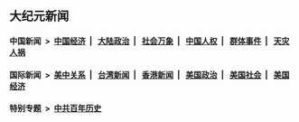 ## 大纪元新闻

#### 中国新闻 &nbsp;>&nbsp; [中国经济](indexes/ncid283/README.md?05291245) &nbsp;| &nbsp; [大陆政治](indexes/ncid277/README.md?05291245) &nbsp;| &nbsp; [社会万象](indexes/ncid282/README.md?05291245) &nbsp;| &nbsp; [中国人权](indexes/ncid278/README.md?05291245) &nbsp;| &nbsp; [群体事件](indexes/ncid279/README.md?05291245) &nbsp;| &nbsp; [天灾人祸](indexes/ncid280/README.md?05291245)

#### 国际新闻 &nbsp;>&nbsp; [美中关系](indexes/nf1412576/README.md?05291245) &nbsp;| &nbsp; [台湾新闻](indexes/ncid1349361/README.md?05291245) &nbsp;| &nbsp; [香港新闻](indexes/ncid1349362/README.md?05291245) &nbsp;| &nbsp; [美国政治](indexes/ncid1078159/README.md?05291245) &nbsp;| &nbsp; [美国社会](indexes/ncid1078160/README.md?05291245) &nbsp;| &nbsp; [美国经济](indexes/ncid1078158/README.md?05291245)

#### 特别专题 &nbsp;>&nbsp; [中共百年历史](https://github.com/easy2view/epoch-special/blob/master/README.md?05291245)  
